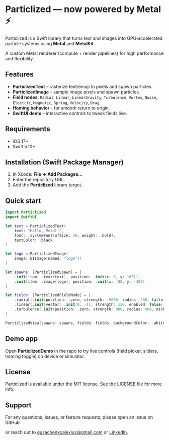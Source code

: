 # Particlized — now powered by Metal ⚡️

Particlized is a Swift library that turns text and images into GPU‑accelerated particle systems using **Metal** and **MetalKit**.

A custom Metal renderer (compute + render pipelines) for high performance and flexibility.

## Features
- **ParticlizedText** – rasterize text/emoji to pixels and spawn particles.
- **ParticlizedImage** – sample image pixels and spawn particles.
- **Field nodes**: `Radial`, `Linear`, `LinearGravity`, `Turbulence`, `Vortex`, `Noise`, `Electric`, `Magnetic`, `Spring`, `Velocity`, `Drag`.
- **Homing behavior** - for smooth return to origin.
- **SwiftUI demo** – interactive controls to tweak fields live.

## Requirements
- iOS 17+
- Swift 5.10+

## Installation (Swift Package Manager)
1. In Xcode: **File → Add Packages…**
2. Enter the repository URL.
3. Add the **Particlized** library target.

## Quick start
~~~swift
import Particlized
import SwiftUI

let text = ParticlizedText(
    text: "Hello, Metal!",
    font: .systemFont(ofSize: 36, weight: .bold),
    textColor: .black
)

let logo = ParticlizedImage(
    image: UIImage(named: "logo")!
)

let spawns: [ParticlizedSpawn] = [
    .init(item: .text(text), position: .init(x: 0, y: 160)),
    .init(item: .image(logo), position: .init(x: -80, y: -40))
]

let fields: [ParticlizedFieldNode] = [
    .radial(.init(position: .zero, strength: -9000, radius: 200, falloff: 0.5, minRadius: 0, enabled: false)),
    .linear(.init(vector: .init(0, -1), strength: 120, enabled: false)),
    .turbulence(.init(position: .zero, strength: 800, radius: 400, minRadius: 0, enabled: false))
]

ParticlizedView(spawns: spawns, fields: fields, backgroundColor: .white)
~~~

## Demo app
Open **ParticlizedDemo** in the repo to try live controls (field picker, sliders, homing toggle) on device or simulator.

## License

Particlized is available under the MIT license. See the LICENSE file for more info.

## Support

For any questions, issues, or feature requests, please open an issue on GitHub

or reach out to [gusachenkoalexius@gmail.com](mailto:gusachenkoalexius@gmail.com) or [LinkedIn](https://www.linkedin.com/in/jmstajim/).
